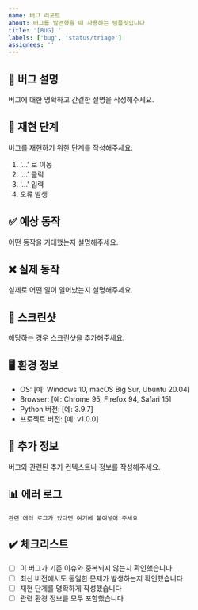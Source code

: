 ```yaml
---
name: 버그 리포트
about: 버그를 발견했을 때 사용하는 템플릿입니다
title: '[BUG] '
labels: ['bug', 'status/triage']
assignees: ''
---
```


## 🐛 버그 설명
버그에 대한 명확하고 간결한 설명을 작성해주세요.

## 🔄 재현 단계
버그를 재현하기 위한 단계를 작성해주세요:

1. '...' 로 이동
2. '...' 클릭
3. '...' 입력
4. 오류 발생

## ✅ 예상 동작
어떤 동작을 기대했는지 설명해주세요.

## ❌ 실제 동작
실제로 어떤 일이 일어났는지 설명해주세요.

## 📸 스크린샷
해당하는 경우 스크린샷을 추가해주세요.

## 🖥️ 환경 정보
- OS: [예: Windows 10, macOS Big Sur, Ubuntu 20.04]
- Browser: [예: Chrome 95, Firefox 94, Safari 15]
- Python 버전: [예: 3.9.7]
- 프로젝트 버전: [예: v1.0.0]

## 📝 추가 정보
버그와 관련된 추가 컨텍스트나 정보를 작성해주세요.

## 📊 에러 로그
```
관련 에러 로그가 있다면 여기에 붙여넣어 주세요
```

## ✔️ 체크리스트
- [ ] 이 버그가 기존 이슈와 중복되지 않는지 확인했습니다
- [ ] 최신 버전에서도 동일한 문제가 발생하는지 확인했습니다
- [ ] 재현 단계를 명확하게 작성했습니다
- [ ] 관련 환경 정보를 모두 포함했습니다 